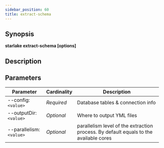 ```yaml
---
sidebar_position: 60
title: extract-schema
---
```



## Synopsis

**starlake extract-schema [options]**

## Description


## Parameters

Parameter|Cardinality|Description
---|---|---
--config:`<value>`|*Required*|Database tables & connection info
--outputDir:`<value>`|*Optional*|Where to output YML files
--parallelism:`<value>`|*Optional*|parallelism level of the extraction process. By default equals to the available cores

